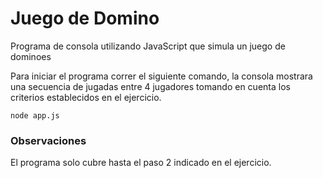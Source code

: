 # Juego de Domino

Programa de consola utilizando JavaScript que simula un juego de dominoes

Para iniciar el programa correr el siguiente comando, la consola mostrara una secuencia de jugadas entre 4 jugadores tomando en cuenta los criterios establecidos en el ejercicio.

```
node app.js
```

### Observaciones

El programa solo cubre hasta el paso 2 indicado en el ejercicio.
